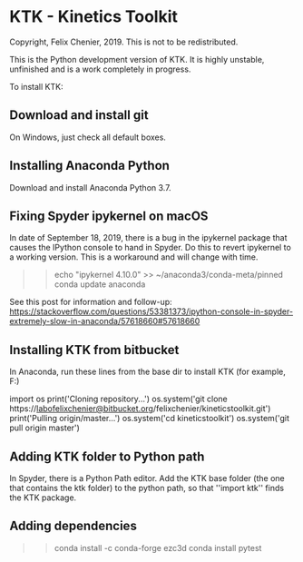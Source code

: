 # KTK - Kinetics Toolkit

Copyright, Felix Chenier, 2019.
This is not to be redistributed.

This is the Python development version of KTK. It is highly unstable, unfinished and is
a work completely in progress.

To install KTK:

## Download and install git

On Windows, just check all default boxes.

## Installing Anaconda Python

Download and install Anaconda Python 3.7.

## Fixing Spyder ipykernel on macOS

In date of September 18, 2019, there is a bug in the ipykernel package that causes the
IPython console to hand in Spyder. Do this to revert ipykernel to a working version.
This is a workaround and will change with time.

>> echo "ipykernel 4.10.0" >> ~/anaconda3/conda-meta/pinned
>> conda update anaconda

See this post for information and follow-up:
https://stackoverflow.com/questions/53381373/ipython-console-in-spyder-extremely-slow-in-anaconda/57618660#57618660

## Installing KTK from bitbucket

In Anaconda, run these lines from the base dir to install KTK (for example, F:\)

import os
print('Cloning repository...')
os.system('git clone https://labofelixchenier@bitbucket.org/felixchenier/kineticstoolkit.git')
print('Pulling origin/master...')
os.system('cd kineticstoolkit')
os.system('git pull origin master')

## Adding KTK folder to Python path

In Spyder, there is a Python Path editor. Add the KTK base folder (the one that contains
the ktk folder) to the python path, so that ''import ktk'' finds the KTK package.

## Adding dependencies

>> conda install -c conda-forge ezc3d
>> conda install pytest